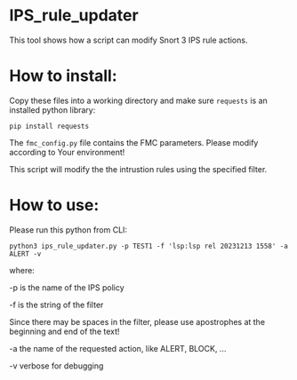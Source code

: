 # IPS_rule_updater


This tool shows how a script can modify Snort 3 IPS rule actions.  

  
# How to install:

  Copy these files into a working directory and make sure `requests` is an installed python library:
  
  `pip install requests` 
  

  The `fmc_config.py` file contains the FMC parameters. 
  Please modify according to Your environment!  

   
  This script will modify the the intrustion rules using the specified filter.  


# How to use:

  Please run this python from CLI: 
  
  `python3 ips_rule_updater.py -p TEST1 -f 'lsp:lsp rel 20231213 1558' -a ALERT -v`

  where: 

  -p is the name of the IPS policy

  -f is the string of the filter
  
Since there may be spaces in the filter, please use apostrophes at the beginning and end of the text!  

    

 -a the name of the requested action, like ALERT, BLOCK, ...    

 -v verbose for debugging
